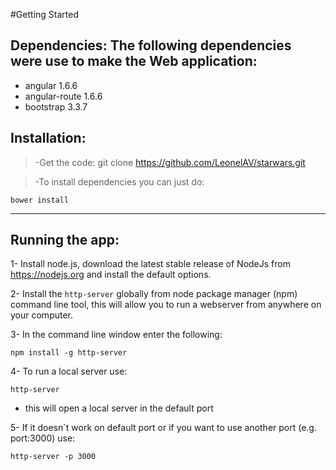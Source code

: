 #Getting Started 

## **Dependencies**: The following dependencies were use to make the Web application:

- angular 1.6.6
- angular-route 1.6.6
- bootstrap 3.3.7

## **Installation**: 

>-Get the code: git clone https://github.com/LeonelAV/starwars.git

>-To install dependencies you can just do: 
```
bower install
```   
_________


## **Running the app**: 

1- Install node.js, download the latest stable release of NodeJs from https://nodejs.org and install the default options.

2- Install the ```http-server``` globally from node package manager (npm) command line tool, this will allow you to run a webserver from anywhere on your computer.

3- In the command line window enter the following:
```
npm install -g http-server
```
4- To run a local server use:
```
http-server
```
- this will open a local server in the default port

5- If it doesn´t work on default port or if you want to use another port (e.g. port:3000) use:
```
http-server -p 3000
```
